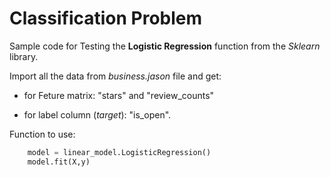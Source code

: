 # Classification Problem 

Sample code for Testing the **Logistic Regression** function from the *Sklearn* library.

Import all the data from *business.jason* file and get: 

- for Feture matrix:  "stars" and "review_counts" 

- for label column (*target*): "is_open". 

Function to use: 

```python
    model = linear_model.LogisticRegression()
    model.fit(X,y)
```
